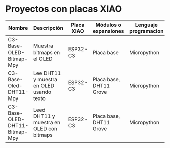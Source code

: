 # Proyectos con placas XIAO 

|         Nombre         |          Descripción                   |  Placa XIAO |  Módulos o expansiones  | Lenguaje programacion |
|------------------------|----------------------------------------|-------------|-------------------------|-----------------------|
|C3-Base-OLED-Bitmap-Mpy | Muestra bitmaps en el OLED             | ESP32-C3    | Placa base              | Micropython           |
|C3-Base-Oled-DHT11-Mpy  | Lee DHT11 y muestra en OLED usando texto           | ESP32-C3    | Placa base, DHT11 Grove | Micropython           |
|C3-Base-OLED-DHT11-Bitmap-Mpy | Leed DHT11 y muestra en OLED con bitmaps | ESP32-C3    | Placa base, DHT11 Grove | Micropython           |

